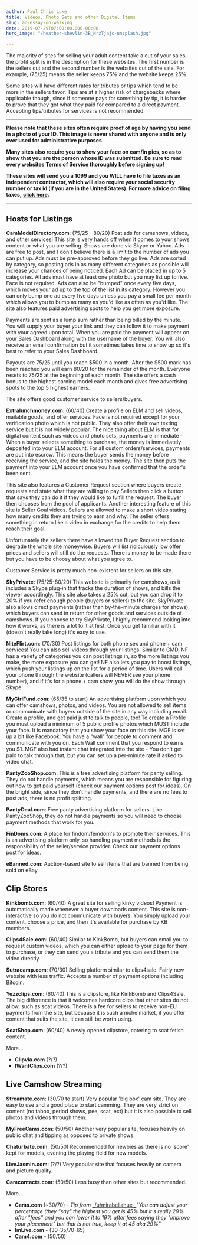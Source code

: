 ```yaml
---
author: Paul Chris Luke
title: Videos, Photo Sets and other Digital Items
slug: an-essay-on-walking
date: 2019-07-29T07:00:00.000+00:00
hero_image: "/heather-shevlin-3B_NrzTjajc-unsplash.jpg"

---
```

The majority of sites for selling your adult content take a cut of your sales, the profit split is in the description for these websites. The first number is the sellers cut and the second number is the websites cut of the sale. For example, (75/25) means the seller keeps 75% and the website keeps 25%.

Some sites will have different rates for tributes or tips which tend to be more in the sellers favor. Tips are at a higher risk of chargebacks where applicable though, since if someone pays for something by tip, it is harder to prove that they got what they paid for compared to a direct payment. Accepting tips/tributes for services is not recommended.

***

**Please note that these sites often require proof of age by having you send in a photo of your ID. This image is never shared with anyone and is only ever used for administrative purposes.**

**Many sites also require you to show your face on cam/in pics, so as to show that you are the person whose ID was submitted. Be sure to read every websites Terms of Service thoroughly before signing up!**

**These sites will send you a 1099 and you WILL have to file taxes as an independent contractor, which will also require your social security number or tax id (if you are in the United States). For more advice on filing taxes,** [**click here**](https://old.reddit.com/r/sellercirclestage/w/taxes)**.**

***

## Hosts for Listings

**CamModelDirectory.com**: (75/25 - 80/20) Post ads for camshows, videos, and other services! This site is very hands off when it comes to your shows content or what you are selling. Shows are done via Skype or Yahoo. Ads are free to post, and I don't believe there is a limit to the number of ads you can put up. Ads must be pre-approved before they go live. Ads are sorted by category, so posting ads in as many different categories as possible will increase your chances of being noticed. Each Ad can be placed in up to 5 categories. All ads must have at least one photo but you may list up to five. Face is not required. Ads can also be "bumped" once every five days, which moves your ad up to the top of the list in its category. However you can only bump one ad every five days unless you pay a small fee per month which allows you to bump as many as you'd like as often as you'd like. The site also features paid advertising spots to help you get more exposure.

Payments are sent as a lump sum rather than being billed by the minute. You will supply your buyer your link and they can follow it to make payment with your agreed upon total. When you are paid the payment will appear on your Sales Dashboard along with the username of the buyer. You will also receive an email confirmation but it sometimes takes time to show up so it's best to refer to your Sales Dashboard.

Payouts are 75/25 until you reach $500 in a month. After the $500 mark has been reached you will earn 80/20 for the remainder of the month. Everyone resets to 75/25 at the beginning of each month. The site offers a cash bonus to the highest earning model each month and gives free advertising spots to the top 5 highest earners.

The site offers good customer service to sellers/buyers.

**Extralunchmoney.com**: (60/40) Create a profile on ELM and sell videos, mailable goods, and offer services. Face is not required except for your verification photo which is not public. They also offer their own texting service but it is not widely popular. The nice thing about ELM is that for digital content such as videos and photo sets, payments are immediate - When a buyer selects something to purchase, the money is immediately deposited into your ELM account. For all custom orders/services, payments are put into escrow. This means the buyer sends the money before receiving the service, and the site holds the money. The site then puts the payment into your ELM account once you have confirmed that the order's been sent.

This site also features a Customer Request section where buyers create requests and state what they are willing to pay.Sellers then click a button that says they can do it if they would like to fulfill the request. The buyer then chooses from the pool of applicants. Another interesting feature of this site is Seller Goal videos. Sellers are allowed to make a short video stating how many credits they are trying to earn and why. The seller offers something in return like a video in exchange for the credits to help them reach their goal.

Unfortunately the sellers there have allowed the Buyer Request section to degrade the whole site moneywise. Buyers will list ridiculously low offer prices and sellers will still do the requests. There is money to be made there but you have to be choosy about what you agree to.

Customer Service is pretty much non-existent for sellers on this site.

**SkyPrivate**: (75/25-80/20) This website is primarily for camshows, as it includes a Skype plug-in that tracks the duration of shows, and bills the viewer accordingly. This site also takes a 25% cut, but you can drop it to 20% if you refer enough people (buyers or sellers) to the site. SkyPrivate also allows direct payments (rather than by-the-minute charges for shows), which buyers can send in return for other goods and services outside of camshows. If you choose to try SkyPrivate, I highly recommend looking into how it works, as there is a lot to it at first. Once you get familiar with it (doesn't really take long) it's easy to use.

**NiteFlirt.com**: (70/30) Post listings for both phone sex and phone + cam services! You can also sell videos through your listings. Similar to CMD, NF has a variety of categories you can post listings in, so the more listings you make, the more exposure you can get! NF also lets you pay to boost listings, which push your listings up on the list for a period of time. Users will call your phone through the website (callers will NEVER see your phone number), and if it's for a phone + cam show, you will do the show through Skype.

**MyGirlFund.com**: (65/35 to start) An advertising platform upon which you can offer camshows, photos, and videos. You are not allowed to sell items or communicate with buyers outside of the site in any way including email. Create a profile, and get paid just to talk to people, too! To create a Profile you must upload a minimum of 5 public profile photos which MUST include your face. It is mandatory that you show your face on this site. MGF is set up a bit like Facebook. You have a "wall" for people to comment and communicate with you on. Each Wall comment that you respond to earns you $1. MGF also had instant chat integrated into the site - You don't get paid to talk through that, but you can set up a per-minute rate if asked to video chat.

**PantyZooShop.com**: This is a free advertising platform for panty selling. They do not handle payments, which means you are responsible for figuring out how to get paid yourself (check our payment options post for ideas). On the bright side, since they don't handle payments, and there are no fees to post ads, there is no profit splitting.

**PantyDeal.com**: Free panty advertising platform for sellers. Like PantyZooShop, they do not handle payments so you will need to choose payment methods that work for you.

**FinDoms.com**: A place for findom/femdom's to promote their services. This is an advertising platform only, so handling payment methods is the responsibility of the seller/service provider. Check our payment options post for ideas.

**eBanned.com**: Auction-based site to sell items that are banned from being sold on eBay.

## Clip Stores

**Kinkbomb.com**: (60/40) A great site for selling kinky videos! Payment is automatically made whenever a buyer downloads content. This site is non-interactive so you do not communicate with buyers. You simply upload your content, choose a price, and then it's available for purchase by KB members.

**Clips4Sale.com**: (60/40) Similar to KinkBomb, but buyers can email you to request custom videos, which you can either upload to your page for them to purchase, or they can send you a tribute and you can send them the video directly.

**Sutracamp.com**: (70/30) Selling platform similar to clips4sale. Fairly new website with less traffic. Accepts a number of payment options including Bitcoin.

**Yezzclips.com**: (60/40) This is a clipstore, like KinkBomb and Clips4Sale. The big difference is that it welcomes hardcore clips that other sites do not allow, such as scat videos. There is a fee for sellers to receive non-EU payments from the site, but because it is such a niche market, if you offer content that suits the site, it can still be worth using.

**ScatShop.com**: (60/40) A newly opened clipstore, catering to scat fetish content.

More...

* **Clipvia.com** (?/?)
* **IWantClips.com** (?/?)

## Live Camshow Streaming

**Streamate.com**: (30/70 to start) Very popular 'big box' cam site. They are easy to use and a good place to start camming. They are very strict on content (no taboo, period shows, pee, scat, ect) but it is also possible to sell photos and videos through them.

**MyFreeCams.com**: (50/50) Another very popular site, focuses heavily on public chat and tipping as opposed to private shows.

**Chaturbate.com**: (50/50) Recommended for newbies as there is no 'score' kept for models, evening the playing field for new models.

**LiveJasmin.com**: (?/?) Very popular site that focuses heavily on camera and picture quality.

**Camcontacts.com**: (50/50) Less busy than other sites but recommended.

More...

* **Cams.com** (\~30/70) - _Tip from_ [_/u/mirabellahue _](https://old.reddit.com/u/mirabellahue)_"You can adjust your percentage (they "say" the highest you get is 45% but it's really 29% after "fees" and you can lower it to 19% after fees saying they "improve your placement" but that is not true, keep it at 45 aka 29%"_
* **ImLive.com** - (30-35/70-65)
* **Cam4.com** - (50/50)